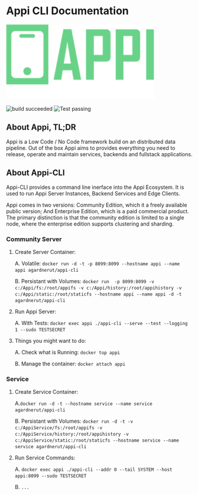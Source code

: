 # Appi CLI Documentation

<img src="logo.png" width="400">


![build succeeded](https://img.shields.io/badge/build-succeeded-brightgreen.svg) ![Test passing](https://img.shields.io/badge/Tests-passing-brightgreen.svg)

## About Appi, TL;DR


Appi is a Low Code / No Code framework build on an distributed data pipeline. Out of the box Appi aims to provides everything you need to release, operate and maintain services, backends and fullstack applications.


## About Appi-CLI


Appi-CLI provides a command line inerface into the Appi Ecosystem. It is used to run Appi Server Instances, Backend Services and Edge Clients.

Appi comes in two versions: Community Edition, which it a freely available public version; And Enterprise Edition, which is a paid commercial product. The primary distinction is that the community edition is limited to a single node, where the enterprise edition supports clustering and sharding.


### Community Server

1. Create Server Container:

    A. Volatile: `docker run -d -t -p 8099:8099 --hostname appi --name appi agardnerut/appi-cli`

    B. Persistant with Volumes: `docker run  -p 8099:8099 -v c:/Appi/fs:/root/appifs -v c:/Appi/history:/root/appihistory -v c:/Appi/static:/root/staticfs --hostname appi --name appi -d -t agardnerut/appi-cli`

2. Run Appi Server:

    A. With Tests: `docker exec appi ./appi-cli --serve --test --logging 1 --sudo TESTSECRET`

3. Things you might want to do: 

    A. Check what is Running: `docker top appi`

    B. Manage the container: `docker attach appi`


### Service


1. Create Service Container: 

    A.`docker run -d -t --hostname service --name service agardnerut/appi-cli`

    B. Persistant with Volumes: `docker run -d -t -v c:/AppiService/fs:/root/appifs -v c:/AppiService/history:/root/appihistory -v c:/AppiService/static:/root/staticfs --hostname service --name service agardnerut/appi-cli`

2. Run Service Commands: 

    A. `docker exec appi ./appi-cli --addr 0 --tail SYSTEM --host appi:8099 --sudo TESTSECRET`

    B. `...`